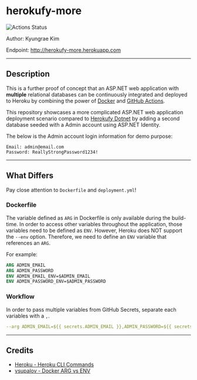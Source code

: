 # herokufy-more

![Actions Status](https://github.com/jeremymaya/herokufy-more/workflows/deploy/badge.svg)

Author: Kyungrae Kim

Endpoint: <http://herokufy-more.herokuapp.com>

---

## Description

This is a further proof of concept that an ASP.NET web application with __multiple__ relational databases can be continuously integrated and deployed to Heroku by combining the power of [Docker](https://www.docker.com) and [GitHub Actions](https://github.com/features/actions).

This repository showcases a more complicated ASP.NET web application deployment scenario compared to [Herokufy Dotnet](https://github.com/jeremymaya/herokufy-dotnet) by adding a second database seeded with a Admin account using ASP.NET Identity.

The below is the Admin account login information for demo purpose:

```text
Email: admin@email.com
Password: ReallyStrongPassword1234!
```

---

## What Differs

Pay close attention to `Dockerfile` and `deployment.yml`!

### Dockerfile

The variable defined as `ARG` in Dockerfile is only available during the build-time. In order to access other variables throughout the application, those variables need to be defined as `ENV`. However, Heroku does NOT support the `--env` option. Therefore, we need to define an `ENV` variable that references an `ARG`.

For example:

```dockerfile
ARG ADMIN_EMAIL
ARG ADMIN_PASSWORD
ENV ADMIN_EMAIL_ENV=$ADMIN_EMAIL
ENV ADMIN_PASSWORD_ENV=$ADMIN_PASSWORD
```

### Workflow

In order to pass multiple variables from GitHub Secrets, separate each variables with a `,`.

```yaml
--arg ADMIN_EMAIL=${{ secrets.ADMIN_EMAIL }},ADMIN_PASSWORD=${{ secrets.ADMIN_PASSWORD }}
```

---

## Credits

* [Heroku - Heroku CLI Commands](https://devcenter.heroku.com/articles/heroku-cli-commands)
* [vsupalov - Docker ARG vs ENV](https://vsupalov.com/docker-arg-vs-env/)
